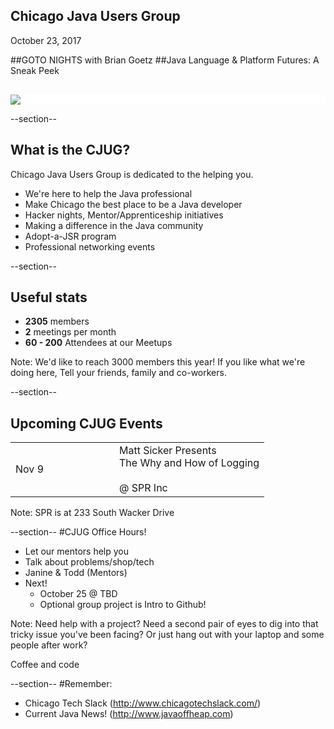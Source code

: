 ## Chicago Java Users Group

October 23, 2017

##GOTO NIGHTS with Brian Goetz
##Java Language &amp; Platform Futures: A Sneak Peek


<div style="background-color: white; margin-top: 30px;">
	<img src="images/cjug.gif" style="border: none; box-shadow: none;"/>
</div>

--section--
## What is the CJUG?
Chicago Java Users Group is dedicated to the helping you.

* We're here to help the Java professional
* Make Chicago the best place to be a Java developer
* Hacker nights, Mentor/Apprenticeship initiatives
* Making a difference in the Java community
* Adopt-a-JSR program
* Professional networking events

--section--

## Useful stats

* **2305** members
* **2** meetings per month
* **60 - 200** Attendees at our Meetups

Note:
We'd like to reach 3000 members this year! If you like what we're doing here,
Tell your friends, family and co-workers.


--section--

## Upcoming CJUG Events
<table class="upcoming-events"  width=800>
<tr>
  <td width=150>Nov 9</td>
  <td>
    Matt Sicker Presents<br/>
    The Why and How of Logging<br/>
    <br/>
    @ SPR Inc
  </td>
</tr>
</table>

Note:
SPR is at 233 South Wacker Drive

--section--
#CJUG Office Hours!
* Let our mentors help you
* Talk about problems/shop/tech
* Janine &amp; Todd (Mentors)
* Next!
  * October 25 @ TBD
  * Optional group project is Intro to Github!

Note:
Need help with a project? Need a second pair of eyes to dig into that
tricky issue you've been facing? Or just hang out with your laptop
and some people after work?

Coffee and code

--section--
#Remember:
 * Chicago Tech Slack (http://www.chicagotechslack.com/)
 * Current Java News! (http://www.javaoffheap.com)
